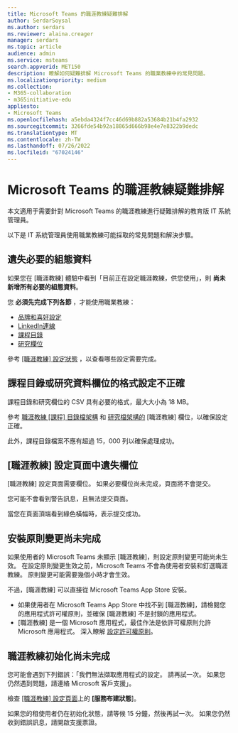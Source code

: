 ```yaml
---
title: Microsoft Teams 的職涯教練疑難排解
author: SerdarSoysal
ms.author: serdars
ms.reviewer: alaina.creager
manager: serdars
ms.topic: article
audience: admin
ms.service: msteams
search.appverid: MET150
description: 瞭解如何疑難排解 Microsoft Teams 的職業教練中的常見問題。
ms.localizationpriority: medium
ms.collection:
- M365-collaboration
- m365initiative-edu
appliesto:
- Microsoft Teams
ms.openlocfilehash: a5ebda4324f7cc46d69b882a53684b21b4fa2932
ms.sourcegitcommit: 3266fde54b92a18865d666b98e4e7e8322b9dedc
ms.translationtype: MT
ms.contentlocale: zh-TW
ms.lasthandoff: 07/26/2022
ms.locfileid: "67024146"
---
```

# <a name="troubleshoot-career-coach-for-microsoft-teams"></a>Microsoft Teams 的職涯教練疑難排解

本文適用于需要針對 Microsoft Teams 的職涯教練進行疑難排解的教育版 IT 系統管理員。

以下是 IT 系統管理員使用職業教練可能採取的常見問題和解決步驟。

## <a name="missing-required-configuration-data"></a>遺失必要的組態資料

如果您在 [職涯教練] 體驗中看到「目前正在設定職涯教練，供您使用」，則 **尚未新增所有必要的組態資料**。

您 **必須先完成下列各節** ，才能使用職業教練：

- [品牌和喜好設定](career-coach-set-up-steps.md#brand-and-preferences)
- [LinkedIn連線](career-coach-set-up-steps.md#linkedin-connection)
- [課程目錄](career-coach-set-up-steps.md#course-catalog)
- [研究欄位](career-coach-set-up-steps.md#fields-of-study)

參考 [[職涯教練] 設定狀態](career-coach-set-up-steps.md#configuration-status) ，以查看哪些設定需要完成。

## <a name="incorrect-formatting-of-course-catalog-or-fields-of-study-data"></a>課程目錄或研究資料欄位的格式設定不正確

課程目錄和研究欄位的 CSV 具有必要的格式，最大大小為 18 MB。

參考 [職涯教練 [課程] 目錄檔架構](career-coach-set-up-steps.md#course-catalog-document-format-and-schema) 和 [研究檔架構的](career-coach-set-up-steps.md#fields-of-study-document-format-and-schema) [職涯教練] 欄位，以確保設定正確。

此外，課程目錄檔案不應有超過 15，000 列以確保處理成功。

## <a name="missing-fields-in-career-coach-settings-pages"></a>[職涯教練] 設定頁面中遺失欄位

[職涯教練] 設定頁面需要欄位。 如果必要欄位尚未完成，頁面將不會提交。

您可能不會看到警告訊息，且無法提交頁面。

當您在頁面頂端看到綠色橫幅時，表示提交成功。

## <a name="setup-policy-changes-arent-complete"></a>安裝原則變更尚未完成

如果使用者的 Microsoft Teams 未顯示 [職涯教練]，則設定原則變更可能尚未生效。 在設定原則變更生效之前，Microsoft Teams 不會為使用者安裝和釘選職涯教練。 原則變更可能需要幾個小時才會生效。

不過，[職涯教練] 可以直接從 Microsoft Teams App Store 安裝。

- 如果使用者在 Microsoft Teams App Store 中找不到 [職涯教練]，請檢閱您的應用程式許可權原則，並確保 [職涯教練] 不是封鎖的應用程式。
- [職涯教練] 是一個 Microsoft 應用程式，最佳作法是依許可權原則允許 Microsoft 應用程式。 深入瞭解 [設定許可權原則](teams-app-permission-policies.md)。

## <a name="career-coach-initialization-isnt-complete"></a>職涯教練初始化尚未完成

您可能會遇到下列錯誤：「我們無法擷取應用程式的設定。 請再試一次。 如果您仍然遇到問題，請連絡 Microsoft 客戶支援」。

檢查 [[職涯教練] 設定頁面](career-coach-set-up-steps.md#career-coach-settings-status)上的 **[服務布建狀態**]。

如果您的租使用者仍在初始化狀態，請等候 15 分鐘，然後再試一次。 如果您仍然收到錯誤訊息，請開啟支援票證。
